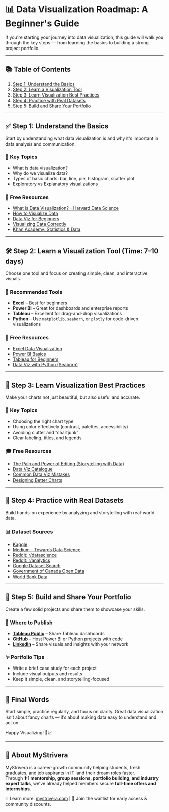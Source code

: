 # 📊 Data Visualization Roadmap: A Beginner's Guide

If you're starting your journey into data visualization, this guide will walk you through the key steps — from learning the basics to building a strong project portfolio.

---

## 📚 Table of Contents

1. [Step 1: Understand the Basics](#step-1-understand-the-basics)
2. [Step 2: Learn a Visualization Tool](#step-2-learn-a-visualization-tool-time-7-10-days)
3. [Step 3: Learn Visualization Best Practices](#step-3-learn-visualization-best-practices)
4. [Step 4: Practice with Real Datasets](#step-4-practice-with-real-datasets)
5. [Step 5: Build and Share Your Portfolio](#step-5-build-and-share-your-portfolio)

---

## ✅ Step 1: Understand the Basics

Start by understanding what data visualization is and why it's important in data analysis and communication.

### 📌 Key Topics

- What is data visualization?
- Why do we visualize data?
- Types of basic charts: bar, line, pie, histogram, scatter plot
- Exploratory vs Explanatory visualizations

### 🎥 Free Resources

- [What is Data Visualization? - Harvard Data Science](https://www.youtube.com/watch?v=loYuxWSsLNc)
- [How to Visualize Data](https://www.youtube.com/watch?v=4lhPHhPkVLM)
- [Data Viz for Beginners](https://www.youtube.com/watch?v=MiiANxRHSv4)
- [Visualizing Data Correctly](https://www.youtube.com/watch?v=zklM_KnNloI)
- [Khan Academy: Statistics & Data](https://www.khanacademy.org/math/statistics-probability)

---

## 🛠️ Step 2: Learn a Visualization Tool (Time: 7–10 days)

Choose one tool and focus on creating simple, clean, and interactive visuals.

### 🧰 Recommended Tools

- **Excel** – Best for beginners
- **Power BI** – Great for dashboards and enterprise reports
- **Tableau** – Excellent for drag-and-drop visualizations
- **Python** – Use `matplotlib`, `seaborn`, or `plotly` for code-driven visualizations

### 🎥 Free Resources

- [Excel Data Visualization](https://www.youtube.com/watch?v=j8FSP8XuFyk)
- [Power BI Basics](https://www.youtube.com/watch?v=KdC5R7oPCAI)
- [Tableau for Beginners](https://www.youtube.com/watch?v=6cV3OwFrOkk)
- [Data Viz with Python (Seaborn)](https://www.youtube.com/watch?v=g0m5sEHPU-s&list=PLUaB-1hjhk8HqnmK0gQhfmIdCbxwoAoys)

---

## 🎯 Step 3: Learn Visualization Best Practices

Make your charts not just beautiful, but also useful and accurate.

### 📌 Key Topics

- Choosing the right chart type
- Using color effectively (contrast, palettes, accessibility)
- Avoiding clutter and “chartjunk”
- Clear labeling, titles, and legends

### 🎓 Free Resources

- [The Pain and Power of Editing (Storytelling with Data)](https://www.storytellingwithdata.com/blog/the-painand-powerof-editing)
- [Data Viz Catalogue](https://datavizcatalogue.com/#google_vignette)
- [Common Data Viz Mistakes](https://www.youtube.com/watch?v=ZkWxlkv0aTc)
- [Designing Better Charts](https://www.youtube.com/watch?v=t3cAUt7sOQg)

---

## 🧪 Step 4: Practice with Real Datasets

Build hands-on experience by analyzing and storytelling with real-world data.

### 📊 Dataset Sources

- [Kaggle](https://www.kaggle.com)
- [Medium – Towards Data Science](https://towardsdatascience.com/tagged/medium)
- [Reddit: r/datascience](https://www.reddit.com/r/datascience/)
- [Reddit: r/analytics](https://www.reddit.com/r/analytics/)
- [Google Dataset Search](https://datasetsearch.research.google.com/)
- [Government of Canada Open Data](https://search.open.canada.ca/data/)
- [World Bank Data](https://databank.worldbank.org/)

---

## 🚀 Step 5: Build and Share Your Portfolio

Create a few solid projects and share them to showcase your skills.

### 🧰 Where to Publish

- **[Tableau Public](https://public.tableau.com/)** – Share Tableau dashboards
- **[GitHub](https://github.com/)** – Host Power BI or Python projects with code
- **[LinkedIn](https://www.linkedin.com/)** – Share visuals and insights with your network

### ✨ Portfolio Tips

- Write a brief case study for each project
- Include visual outputs and results
- Keep it simple, clean, and storytelling-focused

---

## 🏁 Final Words

Start simple, practice regularly, and focus on clarity. Great data visualization isn’t about fancy charts — it’s about making data easy to understand and act on.

Happy Visualizing! 🎨📈

---

## 🌟 About MyStrivera
MyStrivera is a career-growth community helping students, fresh graduates, and job aspirants in IT land their dream roles faster.  
Through **1:1 mentorship, group sessions, portfolio building, and industry expert talks**, we’ve already helped members secure **full-time offers and internships**.  

💡 Learn more: [mystrivera.com](https://mystrivera.com) | 📲 Join the waitlist for early access & community discounts.
